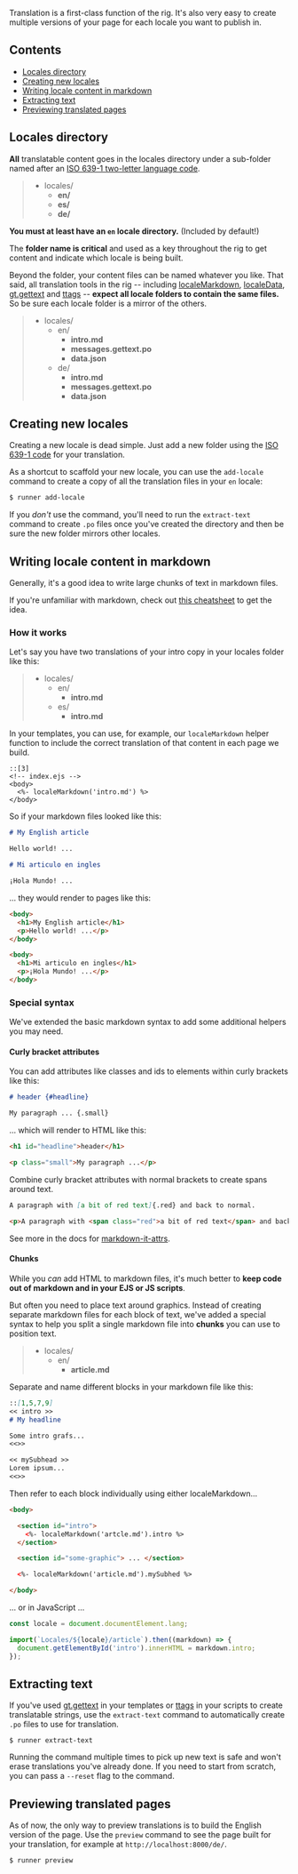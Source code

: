 Translation is a first-class function of the rig. It's also very easy to create multiple versions of your page for each locale you want to publish in.

## Contents

- [Locales directory](#Locales-directory)
- [Creating new locales](#Creating-new-locales)
- [Writing locale content in markdown](#Writing-locale-content-in-markdown)
- [Extracting text](#Extracting-text)
- [Previewing translated pages](#Previewing-translated-pages)

## Locales directory

**All** translatable content goes in the locales directory under a sub-folder named after an [ISO 639-1 two-letter language code](https://en.wikipedia.org/wiki/List_of_ISO_639-1_codes).

> - locales/
>   - **en/**
>   - **es/**
>   - **de/**

**You must at least have an `en` locale directory.** (Included by default!)

The **folder name is critical** and used as a key throughout the rig to get content and indicate which locale is being built.

Beyond the folder, your content files can be named whatever you like. That said, all translation tools in the rig -- including [localeMarkdown](../writing-code/#localeMarkdown), [localeData](../writing-code/#localeData), [gt.gettext](../writing-code/#gtgettext) and [ttags](../writing-code/#Translation-with-ttag) -- **expect all locale folders to contain the same files.** So be sure each locale folder is a mirror of the others.

> - locales/
>   - en/
>     - **intro.md**
>     - **messages.gettext.po**
>     - **data.json**
>   - de/
>     - **intro.md**
>     - **messages.gettext.po**
>     - **data.json**

## Creating new locales

Creating a new locale is dead simple. Just add a new folder using the [ISO 639-1 code](https://en.wikipedia.org/wiki/List_of_ISO_639-1_codes) for your translation.

As a shortcut to scaffold your new locale, you can use the `add-locale` command to create a copy of all the translation files in your `en` locale:

```bash
$ runner add-locale
```

If you *don't* use the command, you'll need to run the `extract-text` command to create `.po` files once you've created the directory and then be sure the new folder mirrors other locales.

## Writing locale content in markdown

Generally, it's a good idea to write large chunks of text in markdown files.

If you're unfamiliar with markdown, check out [this cheatsheet](https://github.com/adam-p/markdown-here/wiki/Markdown-Cheatsheet) to get the idea.

### How it works

Let's say you have two translations of your intro copy in your locales folder like this:

> - locales/
>   - en/
>     - **intro.md**
>   - es/
>     - **intro.md**

In your templates, you can use, for example, our `localeMarkdown` helper function to include the correct translation of that content in each page we build.

```ejs
::[3]
<!-- index.ejs -->
<body>
  <%- localeMarkdown('intro.md') %>
</body>
```

So if your markdown files looked like this:

```markdown
# My English article

Hello world! ...
```

```markdown
# Mi articulo en ingles

¡Hola Mundo! ...
```

... they would render to pages like this:

```html
<body>
  <h1>My English article</h1>
  <p>Hello world! ...</p>
</body>
```

```html
<body>
  <h1>Mi articulo en ingles</h1>
  <p>¡Hola Mundo! ...</p>
</body>
```

### Special syntax

We've extended the basic markdown syntax to add some additional helpers you may need.

#### Curly bracket attributes

You can add attributes like classes and ids to elements within curly brackets like this:

```markdown
# header {#headline}

My paragraph ... {.small}
```

... which will render to HTML like this:

```html
<h1 id="headline">header</h1>

<p class="small">My paragraph ...</p>
```

Combine curly bracket attributes with normal brackets to create spans around text.

```markdown
A paragraph with [a bit of red text]{.red} and back to normal.
```

```html
<p>A paragraph with <span class="red">a bit of red text</span> and back to normal.</p>
```

See more in the docs for [markdown-it-attrs](https://www.npmjs.com/package/markdown-it-attrs).


#### Chunks

While you _can_ add HTML to markdown files, it's much better to **keep code out of markdown and in your EJS or JS scripts**.

But often you need to place text around graphics. Instead of creating separate markdown files for each block of text, we've added a special syntax to help you split a single markdown file into **chunks** you can use to position text.


> - locales/
>   - en/
>     - **article.md**

Separate and name different blocks in your markdown file like this:

```markdown
::[1,5,7,9]
<< intro >>
# My headline

Some intro grafs...
<<>>

<< mySubhead >>
Lorem ipsum...
<<>>
```

Then refer to each block individually using either localeMarkdown...

```html
<body>

  <section id="intro">
    <%- localeMarkdown('artcle.md').intro %>
  </section>

  <section id="some-graphic"> ... </section>

  <%- localeMarkdown('article.md').mySubhed %>

</body>
```

... or in JavaScript ...

```javascript
const locale = document.documentElement.lang;

import(`Locales/${locale}/article`).then((markdown) => {
  document.getElementById('intro').innerHTML = markdown.intro;
});
```


## Extracting text

If you've used [gt.gettext](../writing-code/#gtgettext) in your templates or [ttags](../writing-code/#Translation-with-ttag) in your scripts to create translatable strings, use the `extract-text` command to automatically create `.po` files to use for translation.

```
$ runner extract-text
```

Running the command multiple times to pick up new text is safe and won't erase translations you've already done. If you need to start from scratch, you can pass a `--reset` flag to the command.

## Previewing translated pages

As of now, the only way to preview translations is to build the English version of the page. Use the `preview` command to see the page built for your translation, for example at `http://localhost:8000/de/`.

```
$ runner preview
```
